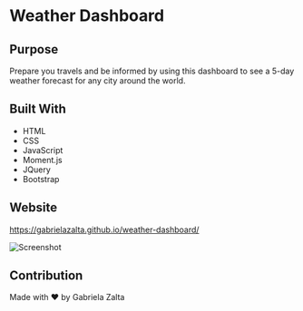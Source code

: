# Weather Dashboard

## Purpose
Prepare you travels and be informed by using this dashboard to see a 5-day weather forecast for any city around the world.

## Built With
* HTML
* CSS
* JavaScript
* Moment.js
* JQuery
* Bootstrap

## Website
https://gabrielazalta.github.io/weather-dashboard/

![Screenshot]()

## Contribution
Made with ❤️ by Gabriela Zalta